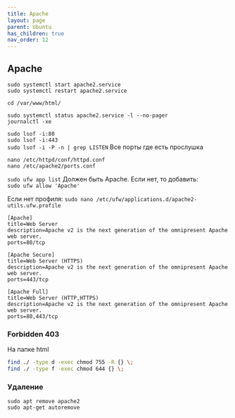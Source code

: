 ```yaml
---
title: Apache
layout: page
parent: Ubuntu
has_children: true
nav_order: 12
---
```

## Apache
`sudo systemctl start apache2.service`  
`sudo systemctl restart apache2.service`  

`cd /var/www/html/`  

`sudo systemctl status apache2.service -l --no-pager`  
`journalctl -xe`  

`sudo lsof -i:80`   
`sudo lsof -i:443`  
`sudo lsof -i -P -n | grep LISTEN` Все порты где есть прослушка  

`nano /etc/httpd/conf/httpd.conf`  
`nano /etc/apache2/ports.conf`

`sudo ufw app list`  Должен быть Apache. Если нет, то добавить:  
`sudo ufw allow 'Apache'`  
  
Если нет профиля: `sudo nano /etc/ufw/applications.d/apache2-utils.ufw.profile`  
```
[Apache]
title=Web Server
description=Apache v2 is the next generation of the omnipresent Apache web server.
ports=80/tcp

[Apache Secure]
title=Web Server (HTTPS)
description=Apache v2 is the next generation of the omnipresent Apache web server.
ports=443/tcp

[Apache Full]
title=Web Server (HTTP,HTTPS)
description=Apache v2 is the next generation of the omnipresent Apache web server.
ports=80,443/tcp
```

### Forbidden 403
На папке html
```bash
find ./ -type d -exec chmod 755 -R {} \;
find ./ -type f -exec chmod 644 {} \;
```

### Удаление
`sudo apt remove apache2`  
`sudo apt-get autoremove`  